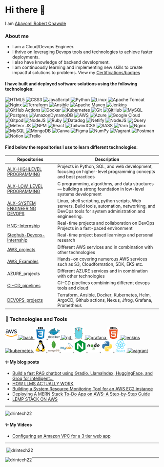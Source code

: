 # Hi there 👋
  I am [Abayomi Robert Onawole](https://www.linkedin.com/in/abayomi-robert-onawole/) 

 
### About me
* I am a Cloud/Devops Engineer.
* I thrive on leveraging Devops tools and technologies to achieve faster deployments.
* I also have knowledge of backend development.
* I am continuously learning and implementing new skills to create impactful solutions to problems. View my [Certifications/badges](https://www.credly.com/users/abayomi-onawole/badges#)
  
  
#### I have built and deployed software solutions using the following technologies:
![HTML5](https://img.shields.io/badge/html5-%23E34F26.svg?style=for-the-badge&logo=html5&logoColor=white)
![CSS3](https://img.shields.io/badge/css3-%231572B6.svg?style=for-the-badge&logo=css3&logoColor=white)
![JavaScript](https://img.shields.io/badge/javascript-%23323330.svg?style=for-the-badge&logo=javascript&logoColor=%23F7DF1E)
![Python](https://img.shields.io/badge/python-3670A0?style=for-the-badge&logo=python&logoColor=ffdd54)
![Linux](https://img.shields.io/badge/Linux-FCC624?style=for-the-badge&logo=linux&logoColor=black)
![Apache Tomcat](https://img.shields.io/badge/apache%20tomcat-%23F8DC75.svg?style=for-the-badge&logo=apache-tomcat&logoColor=black)
![Nginx](https://img.shields.io/badge/nginx-%23009639.svg?style=for-the-badge&logo=nginx&logoColor=white)
![Terraform](https://img.shields.io/badge/terraform-%235835CC.svg?style=for-the-badge&logo=terraform&logoColor=white)
![Ansible](https://img.shields.io/badge/ansible-%231A1918.svg?style=for-the-badge&logo=ansible&logoColor=white)
![Apache Maven](https://img.shields.io/badge/Apache%20Maven-C71A36?style=for-the-badge&logo=Apache%20Maven&logoColor=white)
![Jenkins](https://img.shields.io/badge/jenkins-%232C5263.svg?style=for-the-badge&logo=jenkins&logoColor=white)
![GitHub Actions](https://img.shields.io/badge/github%20actions-%232671E5.svg?style=for-the-badge&logo=githubactions&logoColor=white)
![Docker](https://img.shields.io/badge/docker-%230db7ed.svg?style=for-the-badge&logo=docker&logoColor=white)
![Kubernetes](https://img.shields.io/badge/kubernetes-%23326ce5.svg?style=for-the-badge&logo=kubernetes&logoColor=white)
![Git](https://img.shields.io/badge/git-%23F05033.svg?style=for-the-badge&logo=git&logoColor=white)
![GitHub](https://img.shields.io/badge/github-%23121011.svg?style=for-the-badge&logo=github&logoColor=white)
![MySQL](https://img.shields.io/badge/mysql-4479A1.svg?style=for-the-badge&logo=mysql&logoColor=white)
![Postgres](https://img.shields.io/badge/postgres-%23316192.svg?style=for-the-badge&logo=postgresql&logoColor=white)
![AmazonDynamoDB](https://img.shields.io/badge/Amazon%20DynamoDB-4053D6?style=for-the-badge&logo=Amazon%20DynamoDB&logoColor=white)
![AWS](https://img.shields.io/badge/AWS-%23FF9900.svg?style=for-the-badge&logo=amazon-aws&logoColor=white)
![Azure](https://img.shields.io/badge/azure-%230072C6.svg?style=for-the-badge&logo=microsoftazure&logoColor=white)
![Google Cloud](https://img.shields.io/badge/GoogleCloud-%234285F4.svg?style=for-the-badge&logo=google-cloud&logoColor=white)
![Gitpod](https://img.shields.io/badge/gitpod-f06611.svg?style=for-the-badge&logo=gitpod&logoColor=white)
![NodeJS](https://img.shields.io/badge/node.js-6DA55F?style=for-the-badge&logo=node.js&logoColor=white)
![Ruby](https://img.shields.io/badge/ruby-%23CC342D.svg?style=flat&logo=ruby&logoColor=white) 
![Datadog](https://img.shields.io/badge/datadog-%23632CA6.svg?style=flat&logo=datadog&logoColor=white) 
![Netlify](https://img.shields.io/badge/netlify-%23000000.svg?style=flat&logo=netlify&logoColor=#00C7B7) 
![NodeJS](https://img.shields.io/badge/node.js-6DA55F?style=flat&logo=node.js&logoColor=white) 
![jQuery](https://img.shields.io/badge/jquery-%230769AD.svg?style=flat&logo=jquery&logoColor=white) 
![Meteor JS](https://img.shields.io/badge/meteorjs-%23d74c4c.svg?style=flat&logo=meteor&logoColor=white) 
![NPM](https://img.shields.io/badge/NPM-%23000000.svg?style=flat&logo=npm&logoColor=white) 
![React](https://img.shields.io/badge/react-%2320232a.svg?style=flat&logo=react&logoColor=%2361DAFB)
![TailwindCSS](https://img.shields.io/badge/tailwindcss-%2338B2AC.svg?style=flat&logo=tailwind-css&logoColor=white) 
![SASS](https://img.shields.io/badge/SASS-hotpink.svg?style=flat&logo=SASS&logoColor=white) 
![Yarn](https://img.shields.io/badge/yarn-%232C8EBB.svg?style=flat&logo=yarn&logoColor=white)
![Nginx](https://img.shields.io/badge/nginx-%23009639.svg?style=flat&logo=nginx&logoColor=white)
![MySQL](https://img.shields.io/badge/mysql-%2300f.svg?style=flat&logo=mysql&logoColor=white) 
![MongoDB](https://img.shields.io/badge/MongoDB-%234ea94b.svg?style=flat&logo=mongodb&logoColor=white) 
![Canva](https://img.shields.io/badge/Canva-%2300C4CC.svg?style=flat&logo=Canva&logoColor=white) 
![Figma](https://img.shields.io/badge/figma-%23F24E1E.svg?style=flat&logo=figma&logoColor=white) 
![NumPy](https://img.shields.io/badge/numpy-%23013243.svg?style=flat&logo=numpy&logoColor=white) 
![Vagrant](https://img.shields.io/badge/vagrant-%231563FF.svg?style=flat&logo=vagrant&logoColor=white) 
![Postman](https://img.shields.io/badge/Postman-FF6C37?style=flat&logo=postman&logoColor=white)
![Notion](https://img.shields.io/badge/Notion-%23000000.svg?style=flat&logo=notion&logoColor=white)
![Trello](https://img.shields.io/badge/Trello-%23026AA7.svg?style=flat&logo=Trello&logoColor=white)



<!-- Currently learning these 

![Octopus Deploy](https://img.shields.io/badge/octopus%20deploy-0D80D8?style=for-the-badge&logo=octopusdeploy&logoColor=white)
![Java](https://img.shields.io/badge/java-%23ED8B00.svg?style=for-the-badge&logo=openjdk&logoColor=white)

-->



#### Find below the repositories I use to learn different technologies:

| Repositories                                                             | Description                                                                                             |
| -------------------------------------------------------------------------| ------------------------------------------------------------------------------------------------------- |
| [ALX-HIGHLEVEL PROGRAMMING](https://github.com/yomex96/alx-higher_level_programming)  | Projects in Python, SQL, and web development, focusing on higher-level programming concepts and best practices|
| [ALX-LOW_LEVEL PROGRAMMING](https://github.com/yomex96/alx-low_level_programming)  | C programming, algorithms, and data structures — building a strong foundation in low-level systems development |
| [ALX-SYSTEM ENGINEERING DEVOPS](https://github.com/yomex96/alx-system_engineering-devops)  |Linux, shell scripting, python scripts, Web servers, Build tools, automation, networking, and DevOps tools for system administration and engineering.|
| [HNG-Internship](https://github.com/yomex96/hng_3)   | Real-time projects and  collaboration on DevOps Projects in a fast-paced environment                    | 
| [Steghub-Devops-Internship](https://github.com/yomex96/steghub) | Real-time project based learnings and personal research                                     |
| [AWS_projects](https://github.com/laraadeboye/AWS_projects)              | Different AWS services and in combination with other technologies                                       |
| [AWS_Examples](https://github.com/laraadeboye/AWS-Examples)              | Hands-on covering numerous AWS services such as S3, Cloudformation, SDK, EKS etc.                       |
| AZURE_projects                                                           | Different AZURE services and in combination with other technologies                                     |
| [CI-CD_pipelines](https://github.com/laraadeboye/CI-CD_pipelines)        | CI-CD pipelines combinining different devops tools and cloud                                            |
| [DEVOPS_projects](https://github.com/laraadeboye/DEVOPS_projects)        | Terraform, Ansible, Docker, Kubernetes, Helm, ArgoCD, Github actions, Nexus, Jfrog, Grafana, Prometheus |



<!--
#### My stats:
![Anurag's GitHub stats](https://github-readme-stats.vercel.app/api?username=laraadeboye&show_icons=true&theme=radical)
![Top Langs](https://github-readme-stats.vercel.app/api/top-langs/?username=laraadeboye&layout=compact)
-->


<h3 align="left">🔧 Technologies and Tools </h3>
<p align="left"> <a href="https://aws.amazon.com" target="_blank" rel="noreferrer"> <img src="https://raw.githubusercontent.com/devicons/devicon/master/icons/amazonwebservices/amazonwebservices-original-wordmark.svg" alt="aws" width="40" height="40"/> </a> <a href="https://www.gnu.org/software/bash/" target="_blank" rel="noreferrer"> <img src="https://www.vectorlogo.zone/logos/gnu_bash/gnu_bash-icon.svg" alt="bash" width="40" height="40"/> </a> <a href="https://www.w3schools.com/css/" target="_blank" rel="noreferrer"> <img src="https://raw.githubusercontent.com/devicons/devicon/master/icons/css3/css3-original-wordmark.svg" alt="css3" width="40" height="40"/> </a> <a href="https://www.docker.com/" target="_blank" rel="noreferrer"> <img src="https://raw.githubusercontent.com/devicons/devicon/master/icons/docker/docker-original-wordmark.svg" alt="docker" width="40" height="40"/> </a> <a href="https://git-scm.com/" target="_blank" rel="noreferrer"> <img src="https://www.vectorlogo.zone/logos/git-scm/git-scm-icon.svg" alt="git" width="40" height="40"/> </a> <a href="https://golang.org" target="_blank" rel="noreferrer"> <img src="https://raw.githubusercontent.com/devicons/devicon/master/icons/go/go-original.svg" alt="go" width="40" height="40"/> </a> <a href="https://grafana.com" target="_blank" rel="noreferrer"> <img src="https://www.vectorlogo.zone/logos/grafana/grafana-icon.svg" alt="grafana" width="40" height="40"/> </a> <a href="https://www.w3.org/html/" target="_blank" rel="noreferrer"> <img src="https://raw.githubusercontent.com/devicons/devicon/master/icons/html5/html5-original-wordmark.svg" alt="html5" width="40" height="40"/> </a> <a href="https://www.jenkins.io" target="_blank" rel="noreferrer"> <img src="https://www.vectorlogo.zone/logos/jenkins/jenkins-icon.svg" alt="jenkins" width="40" height="40"/> </a> <a href="https://kubernetes.io" target="_blank" rel="noreferrer"> <img src="https://www.vectorlogo.zone/logos/kubernetes/kubernetes-icon.svg" alt="kubernetes" width="40" height="40"/> </a> <a href="https://www.linux.org/" target="_blank" rel="noreferrer"> <img src="https://raw.githubusercontent.com/devicons/devicon/master/icons/linux/linux-original.svg" alt="linux" width="40" height="40"/> </a> <a href="https://www.mongodb.com/" target="_blank" rel="noreferrer"> <img src="https://raw.githubusercontent.com/devicons/devicon/master/icons/mongodb/mongodb-original-wordmark.svg" alt="mongodb" width="40" height="40"/> </a> <a href="https://www.mysql.com/" target="_blank" rel="noreferrer"> <img src="https://raw.githubusercontent.com/devicons/devicon/master/icons/mysql/mysql-original-wordmark.svg" alt="mysql" width="40" height="40"/> </a> <a href="https://www.nginx.com" target="_blank" rel="noreferrer"> <img src="https://raw.githubusercontent.com/devicons/devicon/master/icons/nginx/nginx-original.svg" alt="nginx" width="40" height="40"/> </a> <a href="https://nodejs.org" target="_blank" rel="noreferrer"> <img src="https://raw.githubusercontent.com/devicons/devicon/master/icons/nodejs/nodejs-original-wordmark.svg" alt="nodejs" width="40" height="40"/> </a> <a href="https://www.python.org" target="_blank" rel="noreferrer"> <img src="https://raw.githubusercontent.com/devicons/devicon/master/icons/python/python-original.svg" alt="python" width="40" height="40"/> </a> <a href="https://reactjs.org/" target="_blank" rel="noreferrer"> <img src="https://raw.githubusercontent.com/devicons/devicon/master/icons/react/react-original-wordmark.svg" alt="react" width="40" height="40"/> </a> <a href="https://www.vagrantup.com/" target="_blank" rel="noreferrer"> <img src="https://www.vectorlogo.zone/logos/vagrantup/vagrantup-icon.svg" alt="vagrant" width="40" height="40"/> </a> </p>


<!-- BLOG-POST-LIST:START -->
#### ✨ My blog posts
- [Build a fast RAG chatbot using Gradio, LlamaIndex, HuggingFace, and Groq for intelligent…](https://medium.com/@laraadeboye/how-to-deploy-a-document-question-and-answer-rag-based-llm-app-with-docker-77bd82794929?source=rss-6322e024b851------2)
- [HOW LLMS ACTUALLY WORK](https://medium.com/@laraadeboye/how-llms-actually-work-c2d9ab237b7e?source=rss-6322e024b851------2)
- [Building a System Resource Monitoring Tool for an AWS EC2 instance](https://medium.com/@laraadeboye/building-a-system-resource-monitoring-tool-for-an-aws-ec2-instance-c685cbc3d9bd?source=rss-6322e024b851------2)
- [Deploying A MERN Stack To-Do App on AWS: A Step-by-Step Guide](https://dev.to/laraadeboye/deploying-a-mern-stack-to-do-app-on-aws-a-step-by-step-guide-1dk2)
- [LEMP STACK ON AWS](https://dev.to/laraadeboye/lemp-stack-on-aws-5cod)
<!-- BLOG-POST-LIST:END -->

---
<p><img height=200 align="center" src="https://github-readme-streak-stats.herokuapp.com/?user=yomex96&show_icons=true&theme=radical" alt="drintech22" /></p>

#### ✨ My Videos
<!-- YT_VIDEO_LIST:START -->
- [Configuring an Amazon VPC for a 3 tier web app](https://www.youtube.com/watch?v=W2Qn0fUSm6k)
<!-- YT_VIDEO_LIST:END -->


---


<p>&nbsp;<img height=200 align="center" src="https://github-readme-stats.vercel.app/api?username=yomex96&show_icons=true&theme=radical&locale=en" alt="drintech22" /></p>

<p><img height=200 align="left" src="https://github-readme-stats.vercel.app/api/top-langs?username=yomex96&show_icons=true&theme=radical&locale=en&layout=compact" alt="drintech22" /></p>

----












